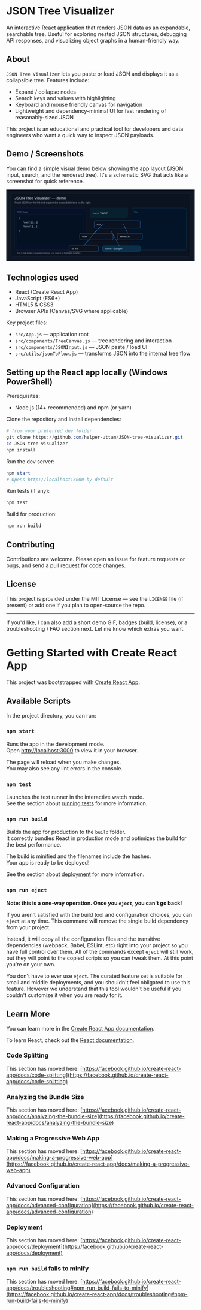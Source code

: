  # JSON Tree Visualizer

 An interactive React application that renders JSON data as an expandable, searchable tree. Useful for exploring nested JSON structures, debugging API responses, and visualizing object graphs in a human-friendly way.

 ## About

 `JSON Tree Visualizer` lets you paste or load JSON and displays it as a collapsible tree. Features include:

 - Expand / collapse nodes
 - Search keys and values with highlighting
 - Keyboard and mouse friendly canvas for navigation
 - Lightweight and dependency-minimal UI for fast rendering of reasonably-sized JSON

 This project is an educational and practical tool for developers and data engineers who want a quick way to inspect JSON payloads.

## Demo / Screenshots

You can find a simple visual demo below showing the app layout (JSON input, search, and the rendered tree). It's a schematic SVG that acts like a screenshot for quick reference.

![Demo screenshot](./assets/demo.svg)

 ## Technologies used

 - React (Create React App)
 - JavaScript (ES6+)
 - HTML5 & CSS3
 - Browser APIs (Canvas/SVG where applicable)

 Key project files:

 - `src/App.js` — application root
 - `src/components/TreeCanvas.js` — tree rendering and interaction
 - `src/components/JSONInput.js` — JSON paste / load UI
 - `src/utils/jsonToFlow.js` — transforms JSON into the internal tree flow

 ## Setting up the React app locally (Windows PowerShell)

 Prerequisites:

 - Node.js (14+ recommended) and npm (or yarn)

 Clone the repository and install dependencies:

 ```powershell
 # from your preferred dev folder
 git clone https://github.com/helper-uttam/JSON-tree-visualizer.git
 cd JSON-tree-visualizer
 npm install
 ```

 Run the dev server:

 ```powershell
 npm start
 # Opens http://localhost:3000 by default
 ```

 Run tests (if any):

 ```powershell
 npm test
 ```

 Build for production:

 ```powershell
 npm run build
 ```

 ## Contributing

 Contributions are welcome. Please open an issue for feature requests or bugs, and send a pull request for code changes.

 ## License

 This project is provided under the MIT License — see the `LICENSE` file (if present) or add one if you plan to open-source the repo.

 ---

 If you'd like, I can also add a short demo GIF, badges (build, license), or a troubleshooting / FAQ section next. Let me know which extras you want.
# Getting Started with Create React App

This project was bootstrapped with [Create React App](https://github.com/facebook/create-react-app).

## Available Scripts

In the project directory, you can run:

### `npm start`

Runs the app in the development mode.\
Open [http://localhost:3000](http://localhost:3000) to view it in your browser.

The page will reload when you make changes.\
You may also see any lint errors in the console.

### `npm test`

Launches the test runner in the interactive watch mode.\
See the section about [running tests](https://facebook.github.io/create-react-app/docs/running-tests) for more information.

### `npm run build`

Builds the app for production to the `build` folder.\
It correctly bundles React in production mode and optimizes the build for the best performance.

The build is minified and the filenames include the hashes.\
Your app is ready to be deployed!

See the section about [deployment](https://facebook.github.io/create-react-app/docs/deployment) for more information.

### `npm run eject`

**Note: this is a one-way operation. Once you `eject`, you can't go back!**

If you aren't satisfied with the build tool and configuration choices, you can `eject` at any time. This command will remove the single build dependency from your project.

Instead, it will copy all the configuration files and the transitive dependencies (webpack, Babel, ESLint, etc) right into your project so you have full control over them. All of the commands except `eject` will still work, but they will point to the copied scripts so you can tweak them. At this point you're on your own.

You don't have to ever use `eject`. The curated feature set is suitable for small and middle deployments, and you shouldn't feel obligated to use this feature. However we understand that this tool wouldn't be useful if you couldn't customize it when you are ready for it.

## Learn More

You can learn more in the [Create React App documentation](https://facebook.github.io/create-react-app/docs/getting-started).

To learn React, check out the [React documentation](https://reactjs.org/).

### Code Splitting

This section has moved here: [https://facebook.github.io/create-react-app/docs/code-splitting](https://facebook.github.io/create-react-app/docs/code-splitting)

### Analyzing the Bundle Size

This section has moved here: [https://facebook.github.io/create-react-app/docs/analyzing-the-bundle-size](https://facebook.github.io/create-react-app/docs/analyzing-the-bundle-size)

### Making a Progressive Web App

This section has moved here: [https://facebook.github.io/create-react-app/docs/making-a-progressive-web-app](https://facebook.github.io/create-react-app/docs/making-a-progressive-web-app)

### Advanced Configuration

This section has moved here: [https://facebook.github.io/create-react-app/docs/advanced-configuration](https://facebook.github.io/create-react-app/docs/advanced-configuration)

### Deployment

This section has moved here: [https://facebook.github.io/create-react-app/docs/deployment](https://facebook.github.io/create-react-app/docs/deployment)

### `npm run build` fails to minify

This section has moved here: [https://facebook.github.io/create-react-app/docs/troubleshooting#npm-run-build-fails-to-minify](https://facebook.github.io/create-react-app/docs/troubleshooting#npm-run-build-fails-to-minify)
